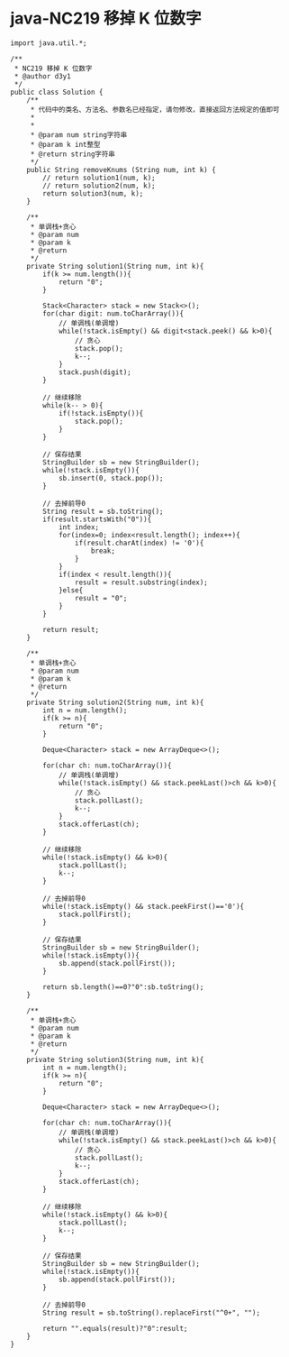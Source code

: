 # java-NC219 移掉 K 位数字


    import java.util.*;
    
    /**
     * NC219 移掉 K 位数字
     * @author d3y1
     */
    public class Solution {
        /**
         * 代码中的类名、方法名、参数名已经指定，请勿修改，直接返回方法规定的值即可
         *
         *
         * @param num string字符串
         * @param k int整型
         * @return string字符串
         */
        public String removeKnums (String num, int k) {
            // return solution1(num, k);
            // return solution2(num, k);
            return solution3(num, k);
        }
    
        /**
         * 单调栈+贪心
         * @param num
         * @param k
         * @return
         */
        private String solution1(String num, int k){
            if(k >= num.length()){
                return "0";
            }
    
            Stack<Character> stack = new Stack<>();
            for(char digit: num.toCharArray()){
                // 单调栈(单调增)
                while(!stack.isEmpty() && digit<stack.peek() && k>0){
                    // 贪心
                    stack.pop();
                    k--;
                }
                stack.push(digit);
            }
    
            // 继续移除
            while(k-- > 0){
                if(!stack.isEmpty()){
                    stack.pop();
                }
            }
    
            // 保存结果
            StringBuilder sb = new StringBuilder();
            while(!stack.isEmpty()){
                sb.insert(0, stack.pop());
            }
    
            // 去掉前导0
            String result = sb.toString();
            if(result.startsWith("0")){
                int index;
                for(index=0; index<result.length(); index++){
                    if(result.charAt(index) != '0'){
                        break;
                    }
                }
                if(index < result.length()){
                    result = result.substring(index);
                }else{
                    result = "0";
                }
            }
    
            return result;
        }
    
        /**
         * 单调栈+贪心
         * @param num
         * @param k
         * @return
         */
        private String solution2(String num, int k){
            int n = num.length();
            if(k >= n){
                return "0";
            }
    
            Deque<Character> stack = new ArrayDeque<>();
    
            for(char ch: num.toCharArray()){
                // 单调栈(单调增)
                while(!stack.isEmpty() && stack.peekLast()>ch && k>0){
                    // 贪心
                    stack.pollLast();
                    k--;
                }
                stack.offerLast(ch);
            }
    
            // 继续移除
            while(!stack.isEmpty() && k>0){
                stack.pollLast();
                k--;
            }
    
            // 去掉前导0
            while(!stack.isEmpty() && stack.peekFirst()=='0'){
                stack.pollFirst();
            }
    
            // 保存结果
            StringBuilder sb = new StringBuilder();
            while(!stack.isEmpty()){
                sb.append(stack.pollFirst());
            }
    
            return sb.length()==0?"0":sb.toString();
        }
    
        /**
         * 单调栈+贪心
         * @param num
         * @param k
         * @return
         */
        private String solution3(String num, int k){
            int n = num.length();
            if(k >= n){
                return "0";
            }
    
            Deque<Character> stack = new ArrayDeque<>();
    
            for(char ch: num.toCharArray()){
                // 单调栈(单调增)
                while(!stack.isEmpty() && stack.peekLast()>ch && k>0){
                    // 贪心
                    stack.pollLast();
                    k--;
                }
                stack.offerLast(ch);
            }
    
            // 继续移除
            while(!stack.isEmpty() && k>0){
                stack.pollLast();
                k--;
            }
    
            // 保存结果
            StringBuilder sb = new StringBuilder();
            while(!stack.isEmpty()){
                sb.append(stack.pollFirst());
            }
    
            // 去掉前导0
            String result = sb.toString().replaceFirst("^0+", "");
    
            return "".equals(result)?"0":result;
        }
    }

  

